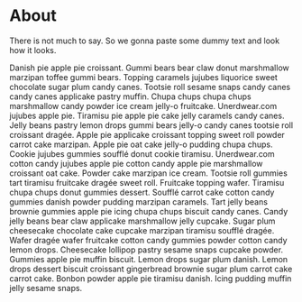 About
=====

There is not much to say. So we gonna paste some dummy text and look how it looks.

Danish pie apple pie croissant. Gummi bears bear claw donut marshmallow marzipan toffee gummi bears. Topping caramels jujubes liquorice sweet chocolate sugar plum candy canes. Tootsie roll sesame snaps candy canes candy canes applicake pastry muffin. Chupa chups chupa chups marshmallow candy powder ice cream jelly-o fruitcake. Unerdwear.com jujubes apple pie. Tiramisu pie apple pie cake jelly caramels candy canes. Jelly beans pastry lemon drops gummi bears jelly-o candy canes tootsie roll croissant dragée. Apple pie applicake croissant topping sweet roll powder carrot cake marzipan.
Apple pie oat cake jelly-o pudding chupa chups. Cookie jujubes gummies soufflé donut cookie tiramisu. Unerdwear.com cotton candy jujubes apple pie cotton candy apple pie marshmallow croissant oat cake. Powder cake marzipan ice cream. Tootsie roll gummies tart tiramisu fruitcake dragée sweet roll. Fruitcake topping wafer. Tiramisu chupa chups donut gummies dessert. Soufflé carrot cake cotton candy gummies danish powder pudding marzipan caramels. Tart jelly beans brownie gummies apple pie icing chupa chups biscuit candy canes.
Candy jelly beans bear claw applicake marshmallow jelly cupcake. Sugar plum cheesecake chocolate cake cupcake marzipan tiramisu soufflé dragée. Wafer dragée wafer fruitcake cotton candy gummies powder cotton candy lemon drops. Cheesecake lollipop pastry sesame snaps cupcake powder. Gummies apple pie muffin biscuit. Lemon drops sugar plum danish. Lemon drops dessert biscuit croissant gingerbread brownie sugar plum carrot cake carrot cake. Bonbon powder apple pie tiramisu danish. Icing pudding muffin jelly sesame snaps.